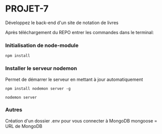 # PROJET-7
Développez le back-end d'un site de notation de livres

Après téléchargement du REPO entrer les commandes dans le terminal:

### Initialisation de node-module
```terminal
npm install
```

### Installer le serveur nodemon
Permet de démarrer le serveur en mettant à jour automatiquement 

```terminal
npm install nodemon server -g
```
```terminal
nodemon server
```

### Autres

Création d'un dossier .env pour vous connecter à MongoDB
mongoose = URL de MongoDB

